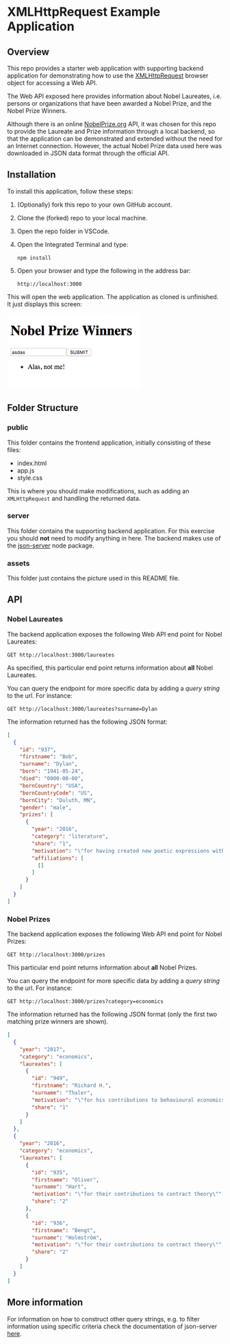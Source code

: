 # XMLHttpRequest Example Application

## Overview

This repo provides a starter web application with supporting backend application for demonstrating how to use the [XMLHttpRequest](https://developer.mozilla.org/en-US/docs/Web/API/XMLHttpRequest) browser object for accessing a Web API.

The Web API exposed here provides information about Nobel Laureates, i.e. persons or organizations that have been awarded a Nobel Prize, and the Nobel Prize Winners.

Although there is an online [NobelPrize.org](https://nobelprize.readme.io/) API, it was chosen for this repo to provide the Laureate and Prize information through a local backend, so that the application can be demonstrated and extended without the need for an Internet connection. However, the actual Nobel Prize data used here was downloaded in JSON data format through the official API.

## Installation

To install this application, follow these steps:

1. (Optionally) fork this repo to your own GitHub account.

2. Clone the (forked) repo to your local machine.

3. Open the repo folder in VSCode.

4. Open the Integrated Terminal and type:

    ```
    npm install
    ```

5. Open your browser and type the following in the address bar:

    ```
    http://localhost:3000
    ```

This will open the web application. The application as cloned is unfinished. It just displays this screen:

![InitialScreen](assets/screen.png)

## Folder Structure

### public

This folder contains the frontend application, initially consisting of these files:

- index.html
- app.js
- style.css

This is where you should make modifications, such as adding an `XMLHttpRequest` and handling the returned data.

### server

This folder contains the supporting backend application. For this exercise you should **not** need to modify anything in here. The backend makes use of the [json-server](https://github.com/typicode/json-server) node package.

### assets

This folder just contains the picture used in this README file.

## API

### Nobel Laureates

The backend application exposes the following Web API end point for Nobel Laureates:

```
GET http://localhost:3000/laureates
```

As specified, this particular end point returns information about **all** Nobel Laureates. 

You can query the endpoint for more specific data by adding a _query string_ to the url. For instance:

```
GET http://localhost:3000/laureates?surname=Dylan
```

The information returned has the following JSON format:

```json
[
  {
    "id": "937",
    "firstname": "Bob",
    "surname": "Dylan",
    "born": "1941-05-24",
    "died": "0000-00-00",
    "bornCountry": "USA",
    "bornCountryCode": "US",
    "bornCity": "Duluth, MN",
    "gender": "male",
    "prizes": [
      {
        "year": "2016",
        "category": "literature",
        "share": "1",
        "motivation": "\"for having created new poetic expressions within the great American song tradition\"",
        "affiliations": [
          []
        ]
      }
    ]
  }
]
```


### Nobel Prizes

The backend application exposes the following Web API end point for Nobel Prizes:

```
GET http://localhost:3000/prizes
```

This particular end point returns information about **all** Nobel Prizes. 

You can query the endpoint for more specific data by adding a _query string_ to the url. For instance:

```
GET http://localhost:3000/prizes?category=economics
```


The information returned has the following JSON format (only the first two matching prize winners are shown).

```json
[
  {
    "year": "2017",
    "category": "economics",
    "laureates": [
      {
        "id": "949",
        "firstname": "Richard H.",
        "surname": "Thaler",
        "motivation": "\"for his contributions to behavioural economics\"",
        "share": "1"
      }
    ]
  },
  {
    "year": "2016",
    "category": "economics",
    "laureates": [
      {
        "id": "935",
        "firstname": "Oliver",
        "surname": "Hart",
        "motivation": "\"for their contributions to contract theory\"",
        "share": "2"
      },
      {
        "id": "936",
        "firstname": "Bengt",
        "surname": "Holmström",
        "motivation": "\"for their contributions to contract theory\"",
        "share": "2"
      }
    ]
  }
]
```


## More information

For information on how to construct other query strings, e.g. to filter information using specific criteria check the documentation of json-server [here](https://github.com/typicode/json-server#filter).

